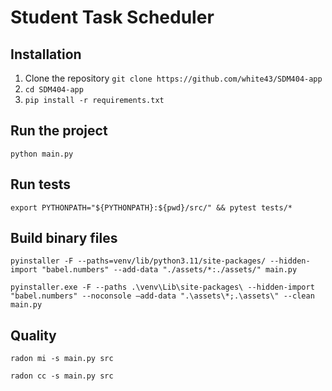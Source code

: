 # Student Task Scheduler

## Installation

1. Clone the repository `git clone https://github.com/white43/SDM404-app`
2. `cd SDM404-app`
3. `pip install -r requirements.txt`

## Run the project

```commandline
python main.py
```

## Run tests

```commandline
export PYTHONPATH="${PYTHONPATH}:${pwd}/src/" && pytest tests/*
```

## Build binary files

```commandline
pyinstaller -F --paths=venv/lib/python3.11/site-packages/ --hidden-import "babel.numbers" --add-data "./assets/*:./assets/" main.py
```
```commandline
pyinstaller.exe -F --paths .\venv\Lib\site-packages\ --hidden-import "babel.numbers" --noconsole –add-data ".\assets\*;.\assets\" --clean main.py
```

## Quality

```commandline
radon mi -s main.py src
```
```commandline
radon cc -s main.py src
```

